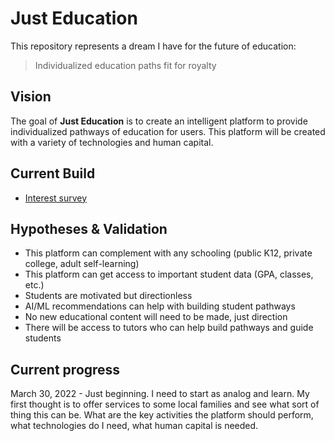 # Just Education

This repository represents a dream I have for the future of education: 

> Individualized education paths fit for royalty

## Vision

The goal of **Just Education** is to create an intelligent platform to provide individualized pathways of education for users. This platform will be created with a variety of technologies and human capital.

## Current Build

- [Interest survey](./github/ISSUE_TEMPLATE/interest-survey)

## Hypotheses & Validation

- This platform can complement with any schooling (public K12, private college, adult self-learning)
- This platform can get access to important student data (GPA, classes, etc.)
- Students are motivated but directionless
- AI/ML recommendations can help with building student pathways
- No new educational content will need to be made, just direction
- There will be access to tutors who can help build pathways and guide students

## Current progress

March 30, 2022 - Just beginning. I need to start as analog and learn. My first thought is to offer services to some local families and see what sort of thing this can be. What are the key activities the platform should perform, what technologies do I need, what human capital is needed.
